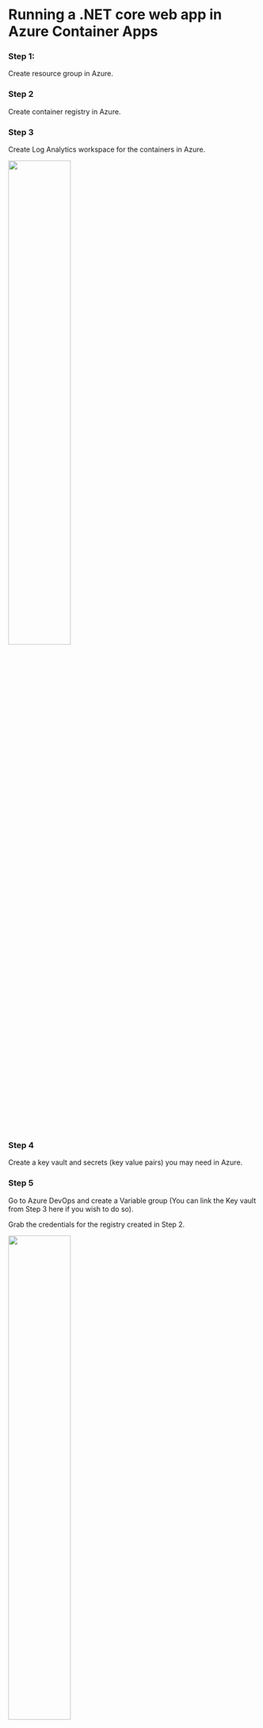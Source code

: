 # Running a .NET core web app in Azure Container Apps

### Step 1:
Create resource group in Azure. 

### Step 2
Create container registry in Azure.

### Step 3
Create Log Analytics workspace for the containers in Azure.

<img src="https://user-images.githubusercontent.com/30603497/159082707-f6e3e328-6bb4-41d1-b228-6dbdbeb507d1.png" style="width: 50%;max-height: 50%" />

### Step 4
Create a key vault and secrets (key value pairs) you may need in Azure.

### Step 5
Go to Azure DevOps and create a Variable group (You can link the Key vault from Step 3 here if you wish to do so).

Grab the credentials for the registry created in Step 2.

<img src="https://user-images.githubusercontent.com/30603497/159083597-822f75df-8c3d-493a-a272-ff386f16a6b3.png" style="width: 50%;max-height: 50%" />

Store the credentials inside _demo-app-DEPLOYMENT_ variable group.

<img src="https://user-images.githubusercontent.com/30603497/159363404-00fddb15-6760-4e14-bbb5-1969c845285c.png" style="width: 50%;max-height: 50%" />

<img src="https://user-images.githubusercontent.com/30603497/159363803-bb13e147-c2ca-4f7b-859a-4f10082c1b04.png" style="width: 50%;max-height: 50%" />

Note: I've already refreshed my password shown in the screenshot so you won't be able to connect to my registry. :)

### Step 6
Create different environments: DEV and PROD

<img src="https://user-images.githubusercontent.com/30603497/159365873-58bdf243-0e18-4f57-ba69-47e4dab77ac0.png" style="width: 50%;max-height: 50%" />

<img src="https://user-images.githubusercontent.com/30603497/159366399-725697e9-4289-44fc-a275-d536d87d9ea6.png" style="width: 50%;max-height: 50%" />

### Step 7
Create a service connection that enables Azure Pipelines to access our Azure subscription

Azure DevOps -> Project settings -> Service Connections -> Create Service Connection -> Search 'Azure Resource Manager'

<img src="https://user-images.githubusercontent.com/30603497/159367822-098ff25a-66a1-4cc3-ae5c-f3d67adbbf6c.png" style="width: 50%;max-height: 50%" />

Next -> Service Principal (Automatic)

<img src="https://user-images.githubusercontent.com/30603497/159368901-66a7a1bc-b501-4d7a-b59a-0d08bb35e9a8.png" style="width: 30%;max-height: 20%" />

<img src="https://user-images.githubusercontent.com/30603497/159512090-069eeef0-2c39-4f9e-b066-28be97ed694d.png" style="width: 50%;max-height: 50%" />



| Syntax | Description |
| ----------- | ----------- |
| Header | Title |
| Paragraph | Text |


### Step 7
Create a pipeline
